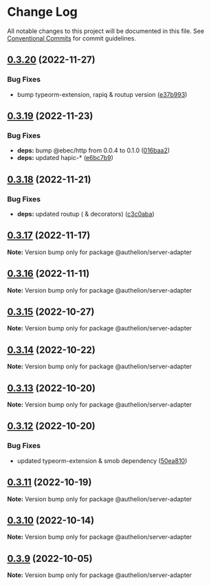 # Change Log

All notable changes to this project will be documented in this file.
See [Conventional Commits](https://conventionalcommits.org) for commit guidelines.

## [0.3.20](https://github.com/Tada5hi/authelion/compare/@authelion/server-adapter@0.3.19...@authelion/server-adapter@0.3.20) (2022-11-27)


### Bug Fixes

* bump typeorm-extension, rapiq & routup version ([e37b993](https://github.com/Tada5hi/authelion/commit/e37b993bfbf3d11b24c696d59f1382cc4379a72c))





## [0.3.19](https://github.com/Tada5hi/authelion/compare/@authelion/server-adapter@0.3.18...@authelion/server-adapter@0.3.19) (2022-11-23)


### Bug Fixes

* **deps:** bump @ebec/http from 0.0.4 to 0.1.0 ([016baa2](https://github.com/Tada5hi/authelion/commit/016baa22fd25390b0320e90d77a0fb870716c294))
* **deps:** updated hapic-* ([e6bc7b9](https://github.com/Tada5hi/authelion/commit/e6bc7b9d388a4dda2d9f194a23b8ab37cf05e2b6))





## [0.3.18](https://github.com/Tada5hi/authelion/compare/@authelion/server-adapter@0.3.17...@authelion/server-adapter@0.3.18) (2022-11-21)


### Bug Fixes

* **deps:** updated routup ( & decorators) ([c3c0aba](https://github.com/Tada5hi/authelion/commit/c3c0aba7d11e9075821f536e16fe2167dc8a5e7d))





## [0.3.17](https://github.com/Tada5hi/authelion/compare/@authelion/server-adapter@0.3.16...@authelion/server-adapter@0.3.17) (2022-11-17)

**Note:** Version bump only for package @authelion/server-adapter





## [0.3.16](https://github.com/Tada5hi/authelion/compare/@authelion/server-adapter@0.3.15...@authelion/server-adapter@0.3.16) (2022-11-11)

**Note:** Version bump only for package @authelion/server-adapter





## [0.3.15](https://github.com/Tada5hi/authelion/compare/@authelion/server-adapter@0.3.14...@authelion/server-adapter@0.3.15) (2022-10-27)

**Note:** Version bump only for package @authelion/server-adapter





## [0.3.14](https://github.com/Tada5hi/authelion/compare/@authelion/server-adapter@0.3.13...@authelion/server-adapter@0.3.14) (2022-10-22)

**Note:** Version bump only for package @authelion/server-adapter





## [0.3.13](https://github.com/Tada5hi/authelion/compare/@authelion/server-adapter@0.3.12...@authelion/server-adapter@0.3.13) (2022-10-20)

**Note:** Version bump only for package @authelion/server-adapter





## [0.3.12](https://github.com/Tada5hi/authelion/compare/@authelion/server-adapter@0.3.11...@authelion/server-adapter@0.3.12) (2022-10-20)


### Bug Fixes

* updated typeorm-extension & smob dependency ([50ea810](https://github.com/Tada5hi/authelion/commit/50ea810b4ffae39291ec29317e6f7da371dc875d))





## [0.3.11](https://github.com/Tada5hi/authelion/compare/@authelion/server-adapter@0.3.10...@authelion/server-adapter@0.3.11) (2022-10-19)

**Note:** Version bump only for package @authelion/server-adapter





## [0.3.10](https://github.com/Tada5hi/authelion/compare/@authelion/server-adapter@0.3.9...@authelion/server-adapter@0.3.10) (2022-10-14)

**Note:** Version bump only for package @authelion/server-adapter





## [0.3.9](https://github.com/Tada5hi/authelion/compare/@authelion/server-adapter@0.3.8...@authelion/server-adapter@0.3.9) (2022-10-05)

**Note:** Version bump only for package @authelion/server-adapter

